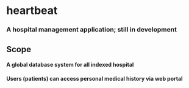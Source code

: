 # heartbeat
### A hospital management application; still in development
## Scope
#### A global database system for all indexed hospital
#### Users (patients) can access personal medical history via web portal